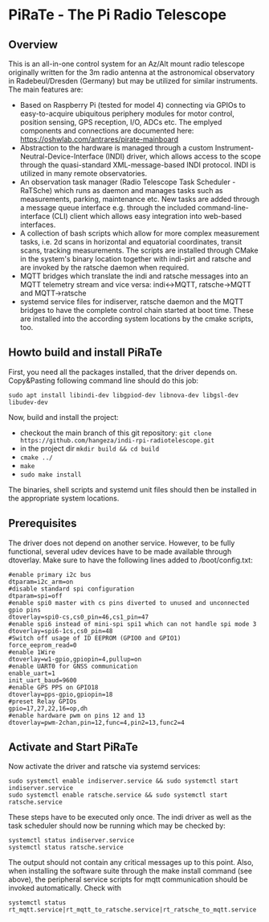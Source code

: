 # PiRaTe - The Pi Radio Telescope

## Overview
This is an all-in-one control system for an Az/Alt mount radio telescope originally written for the 3m radio antenna at the astronomical observatory in Radebeul/Dresden (Germany) but may be utilized for similar instruments. 
The main features are:
- Based on Raspberry Pi (tested for model 4) connecting via GPIOs to easy-to-acquire ubiquitous periphery modules for motor control, position sensing, GPS reception, I/O, ADCs etc. The emplyed components and connections are documented here: https://oshwlab.com/antrares/pirate-mainboard
- Abstraction to the hardware is managed through a custom Instrument-Neutral-Device-Interface (INDI) driver, which allows access to the scope through the quasi-standard XML-message-based INDI protocol. INDI is utilized in many remote observatories.
- An observation task manager (Radio Telescope Task Scheduler - RaTSche) which runs as daemon and manages tasks such as measurements, parking, maintenance etc. New tasks are added through a message queue interface e.g. through the included command-line-interface (CLI) client which allows easy integration into web-based interfaces.
- A collection of bash scripts which allow for more complex measurement tasks, i.e. 2d scans in horizontal and equatorial coordinates, transit scans, tracking measurements. The scripts are installed through CMake in the system's binary location together with indi-pirt and ratsche and are invoked by the ratsche daemon when required.
- MQTT bridges which translate the indi and ratsche messages into an MQTT telemetry stream and vice versa: indi<->MQTT, ratsche->MQTT and MQTT->ratsche
- systemd service files for indiserver, ratsche daemon and the MQTT bridges to have the complete control chain started at boot time. These are installed into the according system locations by the cmake scripts, too.

## Howto build and install PiRaTe
First, you need all the packages installed, that the driver depends on. Copy&Pasting following command line should do this job:

`sudo apt install libindi-dev libgpiod-dev libnova-dev libgsl-dev libudev-dev`

Now, build and install the project:
- checkout the main branch of this git repository: `git clone https://github.com/hangeza/indi-rpi-radiotelescope.git`
- in the project dir `mkdir build && cd build`
- `cmake ../`
- `make`
- `sudo make install`

The binaries, shell scripts and systemd unit files should then be installed in the appropriate system locations.

## Prerequisites
The driver does not depend on another service. However, to be fully functional, several udev devices have to be made available through dtoverlay. Make sure to have the following lines added to /boot/config.txt:
```
#enable primary i2c bus
dtparam=i2c_arm=on
#disable standard spi configuration
dtparam=spi=off
#enable spi0 master with cs pins diverted to unused and unconnected gpio pins
dtoverlay=spi0-cs,cs0_pin=46,cs1_pin=47
#enable spi6 instead of mini-spi spi1 which can not handle spi mode 3
dtoverlay=spi6-1cs,cs0_pin=48
#Switch off usage of ID EEPROM (GPIO0 and GPIO1)
force_eeprom_read=0
#enable 1Wire
dtoverlay=w1-gpio,gpiopin=4,pullup=on
#enable UART0 for GNSS communication
enable_uart=1
init_uart_baud=9600
#enable GPS PPS on GPIO18
dtoverlay=pps-gpio,gpiopin=18
#preset Relay GPIOs
gpio=17,27,22,16=op,dh
#enable hardware pwm on pins 12 and 13
dtoverlay=pwm-2chan,pin=12,func=4,pin2=13,func2=4

```

## Activate and Start PiRaTe
Now activate the driver and ratsche via systemd services:

    sudo systemctl enable indiserver.service && sudo systemctl start indiserver.service
    sudo systemctl enable ratsche.service && sudo systemctl start ratsche.service

These steps have to be executed only once. The indi driver as well as the task scheduler should now be running which may be checked by:

    systemctl status indiserver.service
    systemctl status ratsche.service

The output should not contain any critical messages up to this point. Also, when installing the software suite through the make install command (see above), the peripheral service scripts for mqtt communication should be invoked automatically. Check with 

    systemctl status rt_mqtt.service|rt_mqtt_to_ratsche.service|rt_ratsche_to_mqtt.service


